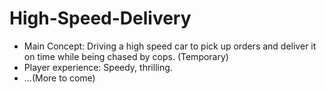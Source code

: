# High-Speed-Delivery
- Main Concept: Driving a high speed car to pick up orders and deliver it on time while being chased by cops. (Temporary)
- Player experience: Speedy, thrilling.
- ...(More to come)
